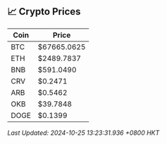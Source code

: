## 📈 Crypto Prices

| Coin | Price |
| ---- | ----- |
| BTC | $67665.0625 |
| ETH | $2489.7837 |
| BNB | $591.0490 |
| CRV | $0.2471 |
| ARB | $0.5462 |
| OKB | $39.7848 |
| DOGE | $0.1399 |

_Last Updated: 2024-10-25 13:23:31.936 +0800 HKT_